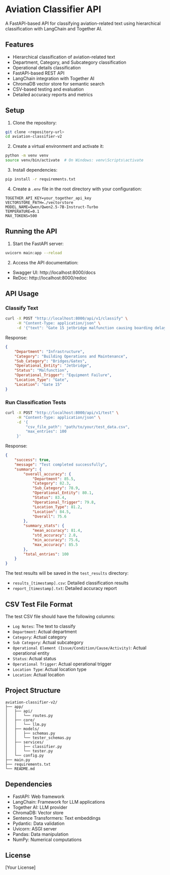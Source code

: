 # Aviation Classifier API

A FastAPI-based API for classifying aviation-related text using hierarchical classification with LangChain and Together AI.

## Features

- Hierarchical classification of aviation-related text
- Department, Category, and Subcategory classification
- Operational details classification
- FastAPI-based REST API
- LangChain integration with Together AI
- ChromaDB vector store for semantic search
- CSV-based testing and evaluation
- Detailed accuracy reports and metrics

## Setup

1. Clone the repository:
```bash
git clone <repository-url>
cd aviation-classifier-v2
```

2. Create a virtual environment and activate it:
```bash
python -m venv venv
source venv/bin/activate  # On Windows: venv\Scripts\activate
```

3. Install dependencies:
```bash
pip install -r requirements.txt
```

4. Create a `.env` file in the root directory with your configuration:
```env
TOGETHER_API_KEY=your_together_api_key
VECTORSTORE_PATH=./vectorstore
MODEL_NAME=Qwen/Qwen2.5-7B-Instruct-Turbo
TEMPERATURE=0.1
MAX_TOKENS=500
```

## Running the API

1. Start the FastAPI server:
```bash
uvicorn main:app --reload
```

2. Access the API documentation:
- Swagger UI: http://localhost:8000/docs
- ReDoc: http://localhost:8000/redoc

## API Usage

### Classify Text

```bash
curl -X POST "http://localhost:8000/api/v1/classify" \
     -H "Content-Type: application/json" \
     -d '{"text": "Gate 15 jetbridge malfunction causing boarding delays"}'
```

Response:
```json
{
    "Department": "Infrastructure",
    "Category": "Building Operations and Maintenance",
    "Sub_Category": "Bridges/Gates",
    "Operational_Entity": "Jetbridge",
    "Status": "Malfunction",
    "Operational_Trigger": "Equipment Failure",
    "Location_Type": "Gate",
    "Location": "Gate 15"
}
```

### Run Classification Tests

```bash
curl -X POST "http://localhost:8000/api/v1/test" \
     -H "Content-Type: application/json" \
     -d '{
         "csv_file_path": "path/to/your/test_data.csv",
         "max_entries": 100
     }'
```

Response:
```json
{
    "success": true,
    "message": "Test completed successfully",
    "summary": {
        "overall_accuracy": {
            "Department": 85.5,
            "Category": 82.3,
            "Sub_Category": 78.9,
            "Operational_Entity": 80.1,
            "Status": 83.4,
            "Operational_Trigger": 79.8,
            "Location_Type": 81.2,
            "Location": 84.5,
            "Overall": 75.6
        },
        "summary_stats": {
            "mean_accuracy": 81.4,
            "std_accuracy": 2.8,
            "min_accuracy": 75.6,
            "max_accuracy": 85.5
        },
        "total_entries": 100
    }
}
```

The test results will be saved in the `test_results` directory:
- `results_[timestamp].csv`: Detailed classification results
- `report_[timestamp].txt`: Detailed accuracy report

## CSV Test File Format

The test CSV file should have the following columns:
- `Log Notes`: The text to classify
- `Department`: Actual department
- `Category`: Actual category
- `Sub Category`: Actual subcategory
- `Operational Element (Issue/Condition/Cause/Activity)`: Actual operational entity
- `Status`: Actual status
- `Operational Trigger`: Actual operational trigger
- `Location Type`: Actual location type
- `Location`: Actual location

## Project Structure

```
aviation-classifier-v2/
├── app/
│   ├── api/
│   │   └── routes.py
│   ├── core/
│   │   └── llm.py
│   ├── models/
│   │   ├── schemas.py
│   │   └── tester_schemas.py
│   ├── services/
│   │   ├── classifier.py
│   │   └── tester.py
│   └── config.py
├── main.py
├── requirements.txt
└── README.md
```

## Dependencies

- FastAPI: Web framework
- LangChain: Framework for LLM applications
- Together AI: LLM provider
- ChromaDB: Vector store
- Sentence Transformers: Text embeddings
- Pydantic: Data validation
- Uvicorn: ASGI server
- Pandas: Data manipulation
- NumPy: Numerical computations

## License

[Your License] 